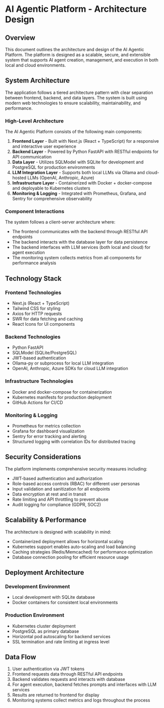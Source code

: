 # AI Agentic Platform - Architecture Design

## Overview
This document outlines the architecture and design of the AI Agentic Platform. The platform is designed as a scalable, secure, and extensible system that supports AI agent creation, management, and execution in both local and cloud environments.

## System Architecture
The application follows a tiered architecture pattern with clear separation between frontend, backend, and data layers. The system is built using modern web technologies to ensure scalability, maintainability, and performance.

### High-Level Architecture

The AI Agentic Platform consists of the following main components:

1. **Frontend Layer** - Built with Next.js (React + TypeScript) for a responsive and interactive user experience
2. **Backend Layer** - Powered by Python FastAPI with RESTful endpoints for API communication
3. **Data Layer** - Utilizes SQLModel with SQLite for development and PostgreSQL for production environments
4. **LLM Integration Layer** - Supports both local LLMs via Ollama and cloud-hosted LLMs (OpenAI, Anthropic, Azure)
5. **Infrastructure Layer** - Containerized with Docker + docker-compose and deployable to Kubernetes clusters
6. **Monitoring & Logging** - Integrated with Prometheus, Grafana, and Sentry for comprehensive observability

### Component Interactions

The system follows a client-server architecture where:

- The frontend communicates with the backend through RESTful API endpoints
- The backend interacts with the database layer for data persistence
- The backend interfaces with LLM services (both local and cloud) for agent execution
- The monitoring system collects metrics from all components for performance analysis

## Technology Stack

### Frontend Technologies
- Next.js (React + TypeScript)
- Tailwind CSS for styling
- Axios for HTTP requests
- SWR for data fetching and caching
- React Icons for UI components

### Backend Technologies
- Python FastAPI
- SQLModel (SQLite/PostgreSQL)
- JWT-based authentication
- Ollama-py or subprocess for local LLM integration
- OpenAI, Anthropic, Azure SDKs for cloud LLM integration

### Infrastructure Technologies
- Docker and docker-compose for containerization
- Kubernetes manifests for production deployment
- GitHub Actions for CI/CD

### Monitoring & Logging
- Prometheus for metrics collection
- Grafana for dashboard visualization
- Sentry for error tracking and alerting
- Structured logging with correlation IDs for distributed tracing

## Security Considerations

The platform implements comprehensive security measures including:
- JWT-based authentication and authorization
- Role-based access controls (RBAC) for different user personas
- Input validation and sanitization for all endpoints
- Data encryption at rest and in transit
- Rate limiting and API throttling to prevent abuse
- Audit logging for compliance (GDPR, SOC2)

## Scalability & Performance

The architecture is designed with scalability in mind:
- Containerized deployment allows for horizontal scaling
- Kubernetes support enables auto-scaling and load balancing
- Caching strategies (Redis/Memcached) for performance optimization
- Database connection pooling for efficient resource usage

## Deployment Architecture

### Development Environment
- Local development with SQLite database
- Docker containers for consistent local environments

### Production Environment
- Kubernetes cluster deployment
- PostgreSQL as primary database
- Horizontal pod autoscaling for backend services
- SSL termination and rate limiting at ingress level

## Data Flow

1. User authentication via JWT tokens
2. Frontend requests data through RESTful API endpoints
3. Backend validates requests and interacts with database
4. For agent execution, backend fetches prompts and interfaces with LLM services
5. Results are returned to frontend for display
6. Monitoring systems collect metrics and logs throughout the process